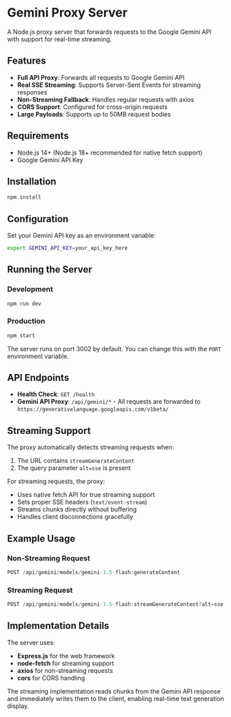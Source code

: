 # Gemini Proxy Server

A Node.js proxy server that forwards requests to the Google Gemini API with support for real-time streaming.

## Features

- **Full API Proxy**: Forwards all requests to Google Gemini API
- **Real SSE Streaming**: Supports Server-Sent Events for streaming responses
- **Non-Streaming Fallback**: Handles regular requests with axios
- **CORS Support**: Configured for cross-origin requests
- **Large Payloads**: Supports up to 50MB request bodies

## Requirements

- Node.js 14+ (Node.js 18+ recommended for native fetch support)
- Google Gemini API Key

## Installation

```bash
npm install
```

## Configuration

Set your Gemini API key as an environment variable:

```bash
export GEMINI_API_KEY=your_api_key_here
```

## Running the Server

### Development
```bash
npm run dev
```

### Production
```bash
npm start
```

The server runs on port 3002 by default. You can change this with the `PORT` environment variable.

## API Endpoints

- **Health Check**: `GET /health`
- **Gemini API Proxy**: `/api/gemini/*` - All requests are forwarded to `https://generativelanguage.googleapis.com/v1beta/`

## Streaming Support

The proxy automatically detects streaming requests when:
1. The URL contains `streamGenerateContent`
2. The query parameter `alt=sse` is present

For streaming requests, the proxy:
- Uses native fetch API for true streaming support
- Sets proper SSE headers (`text/event-stream`)
- Streams chunks directly without buffering
- Handles client disconnections gracefully

## Example Usage

### Non-Streaming Request
```javascript
POST /api/gemini/models/gemini-1.5-flash:generateContent
```

### Streaming Request
```javascript
POST /api/gemini/models/gemini-1.5-flash:streamGenerateContent?alt=sse
```

## Implementation Details

The server uses:
- **Express.js** for the web framework
- **node-fetch** for streaming support
- **axios** for non-streaming requests
- **cors** for CORS handling

The streaming implementation reads chunks from the Gemini API response and immediately writes them to the client, enabling real-time text generation display.